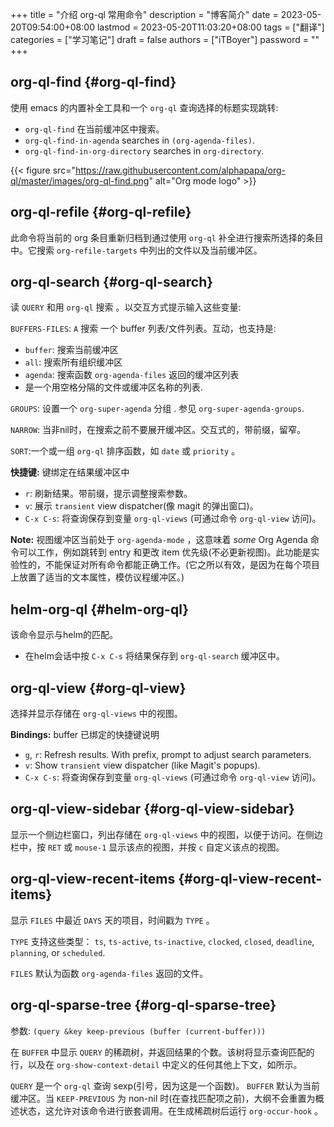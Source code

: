 +++
title = "介绍 org-ql 常用命令"
description = "博客简介"
date = 2023-05-20T09:54:00+08:00
lastmod = 2023-05-20T11:03:20+08:00
tags = ["翻译"]
categories = ["学习笔记"]
draft = false
authors = ["iTBoyer"]
password = ""
+++

## org-ql-find {#org-ql-find}

使用 emacs 的内置补全工具和一个 `org-ql` 查询选择的标题实现跳转: 

-   `org-ql-find` 在当前缓冲区中搜索。
-   `org-ql-find-in-agenda` searches in `(org-agenda-files)`.
-   `org-ql-find-in-org-directory` searches in `org-directory`.

<style>.foo img { border:2px solid black; }</style>

{{< figure src="https://raw.githubusercontent.com/alphapapa/org-ql/master/images/org-ql-find.png" alt="Org mode logo" >}} 


## org-ql-refile {#org-ql-refile}

此命令将当前的 org 条目重新归档到通过使用 `org-ql` 补全进行搜索所选择的条目中。它搜索 `org-refile-targets` 中列出的文件以及当前缓冲区。 


## org-ql-search {#org-ql-search}

读 `QUERY` 和用 `org-ql` 搜索 。以交互方式提示输入这些变量: 

`BUFFERS-FILES`: `A` 搜索 一个 buffer 列表/文件列表。互动，也支持是: 

-   `buffer`: 搜索当前缓冲区
-   `all`: 搜索所有组织缓冲区
-   `agenda`: 搜索函数 `org-agenda-files` 返回的缓冲区列表
-   是一个用空格分隔的文件或缓冲区名称的列表.

`GROUPS`: 设置一个 `org-super-agenda` 分组 .  参见 `org-super-agenda-groups`. 

`NARROW`: 当非nil时，在搜索之前不要展开缓冲区。交互式的，带前缀，留窄。 

`SORT`:一个或一组 `org-ql` 排序函数，如 `date` 或 `priority` 。 

**快捷键:** 键绑定在结果缓冲区中 

-   `r`: 刷新结果。带前缀，提示调整搜索参数。
-   `v`: 展示 `transient` view dispatcher(像 magit 的弹出窗口)。
-   `C-x C-s`: 将查询保存到变量 `org-ql-views` (可通过命令 `org-ql-view` 访问)。

**Note:** 视图缓冲区当前处于 `org-agenda-mode` ，这意味着 _some_  Org Agenda 命令可以工作，例如跳转到 entry 和更改 item 优先级(不必更新视图)。此功能是实验性的，不能保证对所有命令都能正确工作。(它之所以有效，是因为在每个项目上放置了适当的文本属性，模仿议程缓冲区。) 


## helm-org-ql {#helm-org-ql}

该命令显示与helm的匹配。 

-   在helm会话中按 `C-x C-s` 将结果保存到 `org-ql-search` 缓冲区中。


## org-ql-view {#org-ql-view}

选择并显示存储在 `org-ql-views` 中的视图。 

**Bindings:** buffer 已绑定的快捷键说明 

-   `g`, `r`: Refresh results.  With prefix, prompt to adjust search parameters.
-   `v`: Show `transient` view dispatcher (like Magit's popups).
-   `C-x C-s`: 将查询保存到变量 `org-ql-views` (可通过命令 `org-ql-view` 访问)。


## org-ql-view-sidebar {#org-ql-view-sidebar}

显示一个侧边栏窗口，列出存储在 `org-ql-views` 中的视图，以便于访问。在侧边栏中，按 `RET` 或 `mouse-1` 显示该点的视图，并按 `c` 自定义该点的视图。 


## org-ql-view-recent-items {#org-ql-view-recent-items}

显示 `FILES` 中最近 `DAYS` 天的项目，时间戳为 `TYPE` 。 

`TYPE` 支持这些类型： `ts`, `ts-active`, `ts-inactive`, `clocked`, `closed`, `deadline`, `planning`, or `scheduled`. 

`FILES` 默认为函数 `org-agenda-files` 返回的文件。 


## org-ql-sparse-tree {#org-ql-sparse-tree}

参数: `(query &key keep-previous (buffer (current-buffer)))` 

在 `BUFFER` 中显示 `QUERY` 的稀疏树，并返回结果的个数。该树将显示查询匹配的行，以及在 `org-show-context-detail` 中定义的任何其他上下文，如所示。 

`QUERY` 是一个 `org-ql` 查询 sexp(引号，因为这是一个函数)。 `BUFFER` 默认为当前缓冲区。当 `KEEP-PREVIOUS` 为 non-nil 时(在查找匹配项之前)，大纲不会重置为概述状态，这允许对该命令进行嵌套调用。在生成稀疏树后运行 `org-occur-hook` 。 

